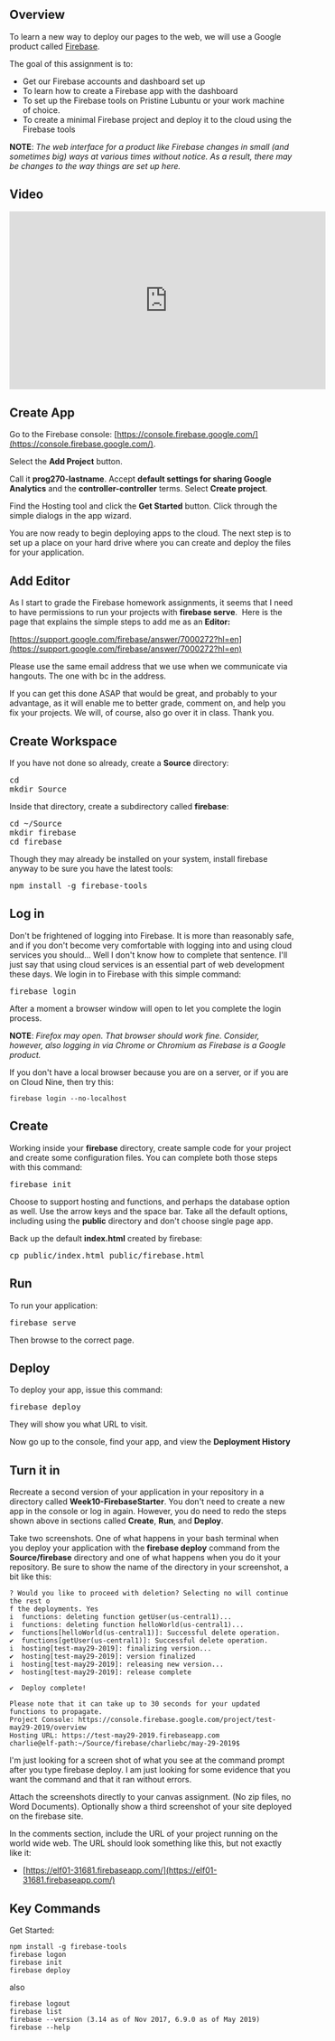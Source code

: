 ## Overview

To learn a new way to deploy our pages to the web, we will use a Google product called [Firebase](https://firebase.google.com/).

The goal of this assignment is to:

- Get our Firebase accounts and dashboard set up
- To learn how to create a Firebase app with the dashboard
- To set up the Firebase tools on Pristine Lubuntu or your work machine of choice.
- To create a minimal Firebase project and deploy it to the cloud using the Firebase tools

**NOTE**: _The web interface for a product like Firebase changes in small (and sometimes big) ways at various times without notice. As a result, there may be changes to the way things are set up here._

## Video

<iframe width="560" height="315" src="https://www.youtube.com/embed/O17OWyx08Cg" frameborder="0" allowfullscreen></iframe>

## Create App

Go to the Firebase console: [https://console.firebase.google.com/](https://console.firebase.google.com/).

Select the **Add Project** button.

Call it **prog270-lastname**. Accept **default settings for sharing Google Analytics** and the **controller-controller** terms. Select **Create project**.

Find the Hosting tool and click the **Get Started** button. Click through the simple dialogs in the app wizard.

You are now ready to begin deploying apps to the cloud. The next step is to set up a place on your hard drive where you can create and deploy the files for your application.

## Add Editor

As I start to grade the Firebase homework assignments, it seems that I need to have permissions to run your projects with **firebase serve**.  Here is the page that explains the simple steps to add me as an **Editor:**

[https://support.google.com/firebase/answer/7000272?hl=en](https://support.google.com/firebase/answer/7000272?hl=en)

Please use the same email address that we use when we communicate via hangouts. The one with bc in the address.

If you can get this done ASAP that would be great, and probably to your advantage, as it will enable me to better grade, comment on, and help you fix your projects. We will, of course, also go over it in class. Thank you.

## Create Workspace

If you have not done so already, create a **Source** directory:

<pre>
cd
mkdir Source
</pre>

Inside that directory, create a subdirectory called **firebase**:

<pre>
cd ~/Source
mkdir firebase
cd firebase
</pre>

Though they may already be installed on your system, install firebase anyway to be sure you have the latest tools:

<pre>
npm install -g firebase-tools
</pre>

## Log in

Don't be frightened of logging into Firebase. It is more than reasonably safe, and if you don't become very comfortable with logging into and using cloud services you should... Well I don't know how to complete that sentence. I'll just say that using cloud services is an essential part of web development these days. We login in to Firebase with this simple command:

<pre>
firebase login
</pre>

After a moment a browser window will open to let you complete the login process.

**NOTE**: _Firefox may open. That browser should work fine. Consider, however, also logging in via Chrome or Chromium as Firebase is a Google product._

If you don't have a local browser because you are on a server, or if you are on Cloud Nine, then try this:

    firebase login --no-localhost

## Create

Working inside your **firebase** directory, create sample code for your project and create some configuration files. You can complete both those steps with this command:

<pre>
firebase init
</pre>

Choose to support hosting and functions, and perhaps the database option as well. Use the arrow keys and the space bar. Take all the default options, including using the **public** directory and don't choose single page app.

Back up the default **index.html** created by firebase:

<pre>
cp public/index.html public/firebase.html
</pre>

## Run

To run your application:

<pre>
firebase serve
</pre>

Then browse to the correct page.

## Deploy

To deploy your app, issue this command:

<pre>
firebase deploy
</pre>

They will show you what URL to visit.

Now go up to the console, find your app, and view the **Deployment History**

## Turn it in

Recreate a second version of your application in your repository in a directory called **Week10-FirebaseStarter**. You don't need to create a new app in the console or log in again. However, you do need to redo the steps shown above in sections called **Create**, **Run**, and **Deploy**.

Take two screenshots. One of what happens in your bash terminal when you deploy your application with the **firebase deploy** command from the **Source/firebase** directory and one of what happens when you do it your repository. Be sure to show the name of the directory in your screenshot, a bit like this:

```nohighlighting
? Would you like to proceed with deletion? Selecting no will continue the rest o
f the deployments. Yes
i  functions: deleting function getUser(us-central1)...
i  functions: deleting function helloWorld(us-central1)...
✔  functions[helloWorld(us-central1)]: Successful delete operation.
✔  functions[getUser(us-central1)]: Successful delete operation.
i  hosting[test-may29-2019]: finalizing version...
✔  hosting[test-may29-2019]: version finalized
i  hosting[test-may29-2019]: releasing new version...
✔  hosting[test-may29-2019]: release complete

✔  Deploy complete!

Please note that it can take up to 30 seconds for your updated functions to propagate.
Project Console: https://console.firebase.google.com/project/test-may29-2019/overview
Hosting URL: https://test-may29-2019.firebaseapp.com
charlie@elf-path:~/Source/firebase/charliebc/may-29-2019$
```

I'm just looking for a screen shot of what you see at the command prompt after you type firebase deploy. I am just looking for some evidence that you want the command and that it ran without errors.

Attach the screenshots directly to your canvas assignment. (No zip files, no Word Documents). Optionally show a third screenshot of your site deployed on the firebase site.

In the comments section, include the URL of your project running on the world wide web. The URL should look something like this, but not exactly like it:

- [https://elf01-31681.firebaseapp.com/](https://elf01-31681.firebaseapp.com/)

## Key Commands

Get Started:

    npm install -g firebase-tools
    firebase logon    
    firebase init
    firebase deploy

also

    firebase logout
    firebase list
    firebase --version (3.14 as of Nov 2017, 6.9.0 as of May 2019)
    firebase --help
